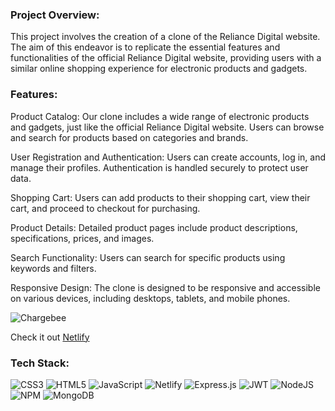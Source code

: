 

<h3 align="left">Project Overview:</h3>
This project involves the creation of a clone of the Reliance Digital website. The aim of this endeavor is to replicate the essential features and functionalities of the official Reliance Digital website, providing users with a similar online shopping experience for electronic products and gadgets.


<h3 align="left">Features:</h3>
Product Catalog: Our clone includes a wide range of electronic products and gadgets, just like the official Reliance Digital website. Users can browse and search for products based on categories and brands.

User Registration and Authentication: Users can create accounts, log in, and manage their profiles. Authentication is handled securely to protect user data.

Shopping Cart: Users can add products to their shopping cart, view their cart, and proceed to checkout for purchasing.

Product Details: Detailed product pages include product descriptions, specifications, prices, and images.

Search Functionality: Users can search for specific products using keywords and filters.

Responsive Design: The clone is designed to be responsive and accessible on various devices, including desktops, tablets, and mobile phones.

<img  alt="Chargebee" src="https://i.pinimg.com/originals/b9/d0/66/b9d066786963a29b40925069f9613e92.png">

Check it out [Netlify](https://buysmartonlineshop.netlify.app/)

<h3 align="left">Tech Stack:</h3>



![CSS3](https://img.shields.io/badge/css3-%231572B6.svg?style=for-the-badge&logo=css3&logoColor=white) 
![HTML5](https://img.shields.io/badge/html5-%23E34F26.svg?style=for-the-badge&logo=html5&logoColor=white)
![JavaScript](https://img.shields.io/badge/javascript-%23323330.svg?style=for-the-badge&logo=javascript&logoColor=%23F7DF1E)
![Netlify](https://img.shields.io/badge/netlify-%23000000.svg?style=for-the-badge&logo=netlify&logoColor=#00C7B7)
![Express.js](https://img.shields.io/badge/express.js-%23404d59.svg?style=for-the-badge&logo=express&logoColor=%2361DAFB)
![JWT](https://img.shields.io/badge/JWT-black?style=for-the-badge&logo=JSON%20web%20tokens)
![NodeJS](https://img.shields.io/badge/node.js-6DA55F?style=for-the-badge&logo=node.js&logoColor=white) 
![NPM](https://img.shields.io/badge/NPM-%23000000.svg?style=for-the-badge&logo=npm&logoColor=white)
![MongoDB](https://img.shields.io/badge/MongoDB-%234ea94b.svg?style=for-the-badge&logo=mongodb&logoColor=white)


